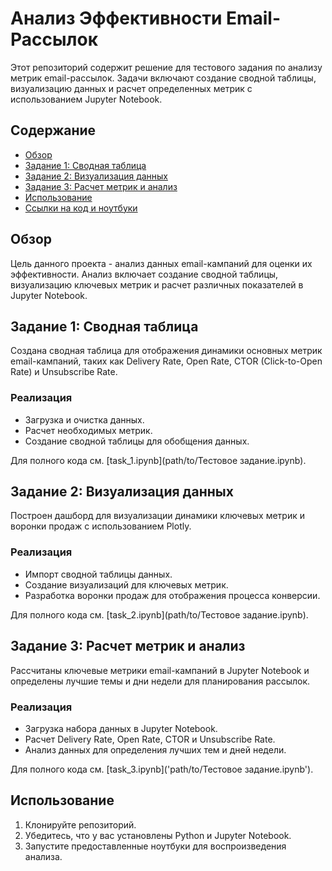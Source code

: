 # Анализ Эффективности Email-Рассылок

Этот репозиторий содержит решение для тестового задания по анализу метрик email-рассылок. Задачи включают создание сводной таблицы, визуализацию данных и расчет определенных метрик с использованием Jupyter Notebook.

## Содержание

- [Обзор](#обзор)
- [Задание 1: Сводная таблица](#задание-1-сводная-таблица)
- [Задание 2: Визуализация данных](#задание-2-визуализация-данных)
- [Задание 3: Расчет метрик и анализ](#задание-3-расчет-метрик-и-анализ)
- [Использование](#использование)
- [Ссылки на код и ноутбуки](#ссылки-на-код-и-ноутбуки)

## Обзор

Цель данного проекта - анализ данных email-кампаний для оценки их эффективности. Анализ включает создание сводной таблицы, визуализацию ключевых метрик и расчет различных показателей в Jupyter Notebook.

## Задание 1: Сводная таблица

Создана сводная таблица для отображения динамики основных метрик email-кампаний, таких как Delivery Rate, Open Rate, CTOR (Click-to-Open Rate) и Unsubscribe Rate.

### Реализация

- Загрузка и очистка данных.
- Расчет необходимых метрик.
- Создание сводной таблицы для обобщения данных.

Для полного кода см. [task_1.ipynb](path/to/Тестовое задание.ipynb).

## Задание 2: Визуализация данных

Построен дашборд для визуализации динамики ключевых метрик и воронки продаж с использованием Plotly.

### Реализация

- Импорт сводной таблицы данных.
- Создание визуализаций для ключевых метрик.
- Разработка воронки продаж для отображения процесса конверсии.

Для полного кода см. [task_2.ipynb](path/to/Тестовое задание.ipynb).

## Задание 3: Расчет метрик и анализ

Рассчитаны ключевые метрики email-кампаний в Jupyter Notebook и определены лучшие темы и дни недели для планирования рассылок.

### Реализация

- Загрузка набора данных в Jupyter Notebook.
- Расчет Delivery Rate, Open Rate, CTOR и Unsubscribe Rate.
- Анализ данных для определения лучших тем и дней недели.

Для полного кода см. [task_3.ipynb]('path/to/Тестовое задание.ipynb').

## Использование

1. Клонируйте репозиторий.
2. Убедитесь, что у вас установлены Python и Jupyter Notebook.
3. Запустите предоставленные ноутбуки для воспроизведения анализа.
